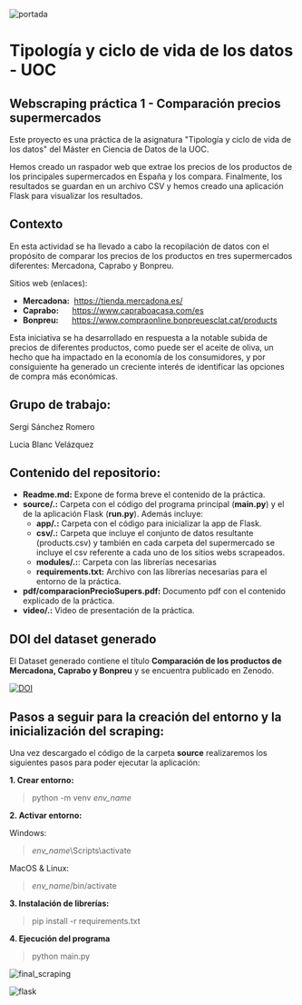 ![portada](https://github.com/ssanchezromer/supers/assets/122234525/733c8c9a-ae1b-4a96-8dc3-00fc427a6b49)

# Tipología y ciclo de vida de los datos - UOC
## Webscraping práctica 1 - Comparación precios supermercados

Este proyecto es una práctica de la asignatura "Tipología y ciclo de vida de los datos" del Máster en Ciencia de Datos de la UOC.

Hemos creado un raspador web que extrae los precios de los productos de los principales supermercados en España y los compara. Finalmente, los resultados se guardan en un archivo CSV y hemos creado una aplicación Flask para visualizar los resultados.

## Contexto
En esta actividad se ha llevado a cabo la recopilación de datos con el propósito de comparar los precios de los productos en tres supermercados diferentes: Mercadona, Caprabo y Bonpreu.

Sitios web (enlaces):
<ul>
<li><strong>Mercadona:</strong>&nbsp;&nbsp;<a href="https://tienda.mercadona.es/" target="_blank">https://tienda.mercadona.es/</a></li>
<li><strong>Caprabo:</strong>&nbsp;&nbsp;&nbsp;&nbsp;&nbsp;&nbsp;<a href="https://www.capraboacasa.com/es" target="_blank">https://www.capraboacasa.com/es</a></li>
<li><strong>Bonpreu:</strong>&nbsp;&nbsp;&nbsp;&nbsp;&nbsp;&nbsp;<a href="https://www.compraonline.bonpreuesclat.cat/products" target="_blank">https://www.compraonline.bonpreuesclat.cat/products</a></li>
</ul>

Esta iniciativa se ha desarrollado en respuesta a la notable subida de precios de diferentes productos, como puede ser el aceite de oliva, un hecho que ha impactado en la economía de los consumidores, y por consiguiente ha generado un creciente interés de identificar las opciones de compra más económicas.

## Grupo de trabajo:

Sergi Sánchez Romero

Lucia Blanc Velázquez


## Contenido del repositorio:

- **Readme.md:** Expone de forma breve el contenido de la práctica.
- **source/.:** Carpeta con el código del programa principal (**main.py**) y el de la aplicación Flask (**run.py**). Además incluye:
  - **app/.:** Carpeta con el código para inicializar la app de Flask.
  - **csv/.:** Carpeta que incluye el conjunto de datos resultante (products.csv) y también en cada carpeta del supermercado se incluye el csv referente a cada uno de los sitios webs scrapeados.
  - **modules/.:**: Carpeta con las librerías necesarias
  - **requirements.txt:** Archivo con las librerías necesarias para el entorno de la práctica.
- **pdf/comparacionPrecioSupers.pdf:** Documento pdf con el contenido explicado de la práctica.
- **video/.:** Video de presentación de la práctica.
  



## DOI del dataset generado
El Dataset generado contiene el título **Comparación de los productos de Mercadona, Caprabo y Bonpreu** y se encuentra publicado en Zenodo.

[![DOI](https://zenodo.org/badge/DOI/10.5281/zenodo.10086087.svg)](https://doi.org/10.5281/zenodo.10086087)

## Pasos a seguir para la creación del entorno y la inicialización del scraping:

Una vez descargado el código de la carpeta **source** realizaremos los siguientes pasos para poder ejecutar la aplicación:

**1. Crear entorno:**

> python -m venv *env_name*

**2. Activar entorno:**

  Windows:

> *env_name*\Scripts\activate

  MacOS & Linux:

> *env_name*/bin/activate

**3. Instalación de librerías:**

> pip install -r requirements.txt

**4. Ejecución del programa**

> python main.py

![final_scraping](https://github.com/ssanchezromer/supers/assets/122234525/40c6681f-5853-467b-91d7-b98e0dbb9099)


![flask](https://github.com/ssanchezromer/supers/assets/122234525/63138454-be59-43ef-a938-3da1735e7176)

